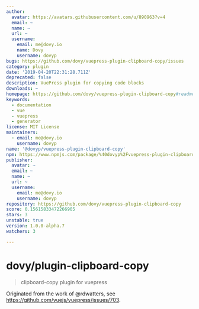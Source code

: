 ```yaml
---
author:
  avatar: https://avatars.githubusercontent.com/u/890963?v=4
  email: ~
  name: ~
  url: ~
  username:
    email: me@dovy.io
    name: Dovy
    username: dovyp
bugs: https://github.com/dovy/vuepress-plugin-clipboard-copy/issues
category: plugin
date: '2019-04-20T22:31:28.711Z'
deprecated: false
description: VuePress plugin for copying code blocks
downloads: ~
homepage: https://github.com/dovy/vuepress-plugin-clipboard-copy#readme
keywords:
  - documentation
  - vue
  - vuepress
  - generator
license: MIT License
maintainers:
  - email: me@dovy.io
    username: dovyp
name: '@dovyp/vuepress-plugin-clipboard-copy'
npm: https://www.npmjs.com/package/%40dovyp%2Fvuepress-plugin-clipboard-copy
publisher:
  avatar: ~
  email: ~
  name: ~
  url: ~
  username:
    email: me@dovy.io
    username: dovyp
repository: https://github.com/dovy/vuepress-plugin-clipboard-copy
score: 0.15615833472266905
stars: 3
unstable: true
version: 1.0.0-alpha.7
watchers: 3

---
```


# dovy/plugin-clipboard-copy

> clipboard-copy plugin for vuepress


Originated from the work of @rdwatters, see https://github.com/vuejs/vuepress/issues/703.